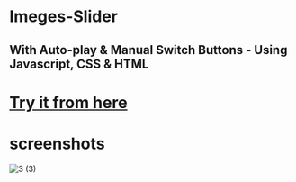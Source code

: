 # Imeges-Slider
## With Auto-play &amp; Manual Switch Buttons - Using Javascript, CSS &amp; HTML 

# [Try it from here ](https://ahmed-roshdy-1.github.io/Imeges-Slider/Index.html)

# screenshots
![3 (3)](https://user-images.githubusercontent.com/65695097/124208905-e12ca780-dae8-11eb-9d76-805b5862da2c.png)




